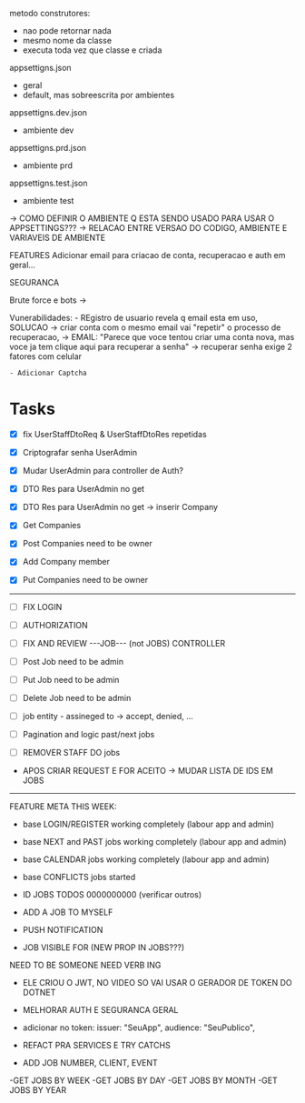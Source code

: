 metodo construtores:
- nao pode retornar nada
- mesmo nome da classe
- executa toda vez que classe e criada



appsettigns.json
- geral
- default, mas sobreescrita por ambientes

appsettigns.dev.json
- ambiente dev

appsettigns.prd.json
- ambiente prd

appsettigns.test.json
- ambiente test



-> COMO DEFINIR O AMBIENTE Q ESTA SENDO USADO PARA USAR O APPSETTINGS???
-> RELACAO ENTRE VERSAO DO CODIGO, AMBIENTE E VARIAVEIS DE AMBIENTE


FEATURES
Adicionar email para criacao de conta, recuperacao e auth em geral...



SEGURANCA

Brute force e bots ->

Vunerabilidades:
    - REgistro de usuario revela q email esta em uso, SOLUCAO -> criar conta com o mesmo email vai "repetir" o processo de recuperacao,
        -> EMAIL: "Parece que voce tentou criar uma conta nova, mas voce ja tem clique aqui para recuperar a senha" -> recuperar senha exige 2 fatores com celular
    
    - Adicionar Captcha







# Tasks
- [x] fix UserStaffDtoReq & UserStaffDtoRes repetidas 
- [x] Criptografar senha UserAdmin
- [x] Mudar UserAdmin para controller de Auth?
- [x] DTO Res para UserAdmin no get
- [x] DTO Res para UserAdmin no get -> inserir Company

- [x] Get Companies
- [x] Post Companies need to be owner
- [x] Add Company member
- [x] Put Companies need to be owner

-------------------------------------------------------------

- [ ] FIX LOGIN
- [ ] AUTHORIZATION

- [ ] FIX AND REVIEW ---JOB--- (not JOBS) CONTROLLER
- [ ] Post Job need to be admin
- [ ] Put Job need to be admin
- [ ] Delete Job need to be admin

- [ ] job entity - assineged to -> accept, denied, ...

- [ ] Pagination and logic past/next jobs

- [ ] REMOVER STAFF DO jobs



- APOS CRIAR REQUEST E FOR ACEITO -> MUDAR LISTA DE IDS EM JOBS


------------------------------------------------------------
FEATURE META THIS WEEK:
- base LOGIN/REGISTER working completely (labour app and admin)
- base NEXT and PAST jobs working completely (labour app and admin)
- base CALENDAR jobs working completely (labour app and admin)
- base CONFLICTS jobs started


- ID JOBS TODOS 0000000000 (verificar outros)

- ADD A JOB TO MYSELF
- PUSH NOTIFICATION

- JOB VISIBLE FOR (NEW PROP IN JOBS???)


NEED TO BE SOMEONE
NEED VERB ING




- ELE CRIOU O JWT, NO VIDEO SO VAI USAR O GERADOR DE TOKEN DO DOTNET




- MELHORAR AUTH E SEGURANCA GERAL

- adicionar no token:
    issuer: "SeuApp",
    audience: "SeuPublico",



- REFACT PRA SERVICES E TRY CATCHS
- ADD JOB NUMBER, CLIENT, EVENT

<!-- - JOB STATUS??? -->

-GET JOBS BY WEEK
-GET JOBS BY DAY
-GET JOBS BY MONTH
-GET JOBS BY YEAR